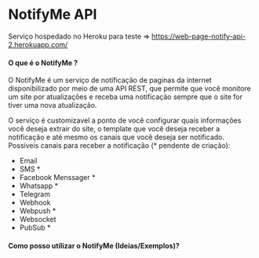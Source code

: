 
# NotifyMe API

Serviço hospedado no Heroku para teste => https://web-page-notify-api-2.herokuapp.com/

#### O que é o NotifyMe ?

O NotifyMe é um serviço de notificação de paginas da internet disponibilizado por meio de uma API REST, que permite que você monitore um site por atualizações e receba uma notificação sempre que o site for tiver uma nova atualização.

O serviço é customizavel a ponto de você configurar quais informações você deseja extrair do site, o template que você deseja receber a notificação e até mesmo os canais que você deseja ser notificado. 
Possiveis canais para receber a notificação (* pendente de criação):

* Email
* SMS *
* Facebook Menssager *
* Whatsapp *
* Telegram
* Webhook 
* Webpush *
* Websocket
* PubSub *

#### Como posso utilizar o NotifyMe (Ideias/Exemplos)?

